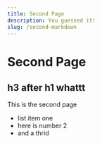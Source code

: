 ```yaml
---
title: Second Page
description: You guessed it!
slug: /second-markdown
---
```


# Second Page

## h3 after h1 whattt

This is the second page

- list item one
- here is number 2
- and a thrid
